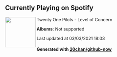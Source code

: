 ## Currently Playing on Spotify

[<img align="left" width="100" src="https://i.scdn.co/image/ab67616d0000b273ab2f8973949159695f65df7b">](https://open.spotify.com/album/4h3HXlnt6lryGzGbWmcFuY)

Twenty One Pilots - Level of Concern

**Albums**: Not supported

Last updated at 03/03/2021 18:03

#### Generated with [20chan/github-now](https://github.com/20chan/github-now)


<!--
**20chan/20chan** is a ✨ _special_ ✨ repository because its `README.md` (this file) appears on your GitHub profile.

Here are some ideas to get you started:

- 🔭 I’m currently working on ...
- 🌱 I’m currently learning ...
- 👯 I’m looking to collaborate on ...
- 🤔 I’m looking for help with ...
- 💬 Ask me about ...
- 📫 How to reach me: ...
- 😄 Pronouns: ...
- ⚡ Fun fact: ...
-->

